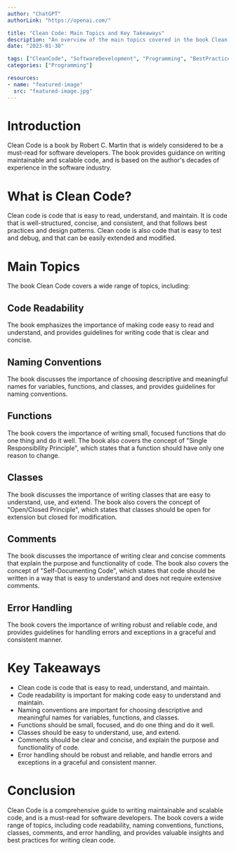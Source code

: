 ```yaml
---
author: "ChatGPT"
authorLink: "https://openai.com/"

title: "Clean Code: Main Topics and Key Takeaways"
description: "An overview of the main topics covered in the book Clean Code by Robert C. Martin"
date: "2023-01-30"

tags: ["CleanCode", "SoftwareDevelopment", "Programming", "BestPractices"]
categories: ["Programming"]

resources:
- name: "featured-image"
  src: "featured-image.jpg"
---
```


# Introduction
Clean Code is a book by Robert C. Martin that is widely considered to be a must-read for software developers. The book provides guidance on writing maintainable and scalable code, and is based on the author's decades of experience in the software industry.

# What is Clean Code?
Clean code is code that is easy to read, understand, and maintain. It is code that is well-structured, concise, and consistent, and that follows best practices and design patterns. Clean code is also code that is easy to test and debug, and that can be easily extended and modified.

# Main Topics
The book Clean Code covers a wide range of topics, including:

## Code Readability
The book emphasizes the importance of making code easy to read and understand, and provides guidelines for writing code that is clear and concise.

## Naming Conventions
The book discusses the importance of choosing descriptive and meaningful names for variables, functions, and classes, and provides guidelines for naming conventions.

## Functions
The book covers the importance of writing small, focused functions that do one thing and do it well. The book also covers the concept of "Single Responsibility Principle", which states that a function should have only one reason to change.

## Classes
The book discusses the importance of writing classes that are easy to understand, use, and extend. The book also covers the concept of "Open/Closed Principle", which states that classes should be open for extension but closed for modification.

## Comments
The book discusses the importance of writing clear and concise comments that explain the purpose and functionality of code. The book also covers the concept of "Self-Documenting Code", which states that code should be written in a way that is easy to understand and does not require extensive comments.

## Error Handling
The book covers the importance of writing robust and reliable code, and provides guidelines for handling errors and exceptions in a graceful and consistent manner.

# Key Takeaways
- Clean code is code that is easy to read, understand, and maintain.
- Code readability is important for making code easy to understand and maintain.
- Naming conventions are important for choosing descriptive and meaningful names for variables, functions, and classes.
- Functions should be small, focused, and do one thing and do it well.
- Classes should be easy to understand, use, and extend.
- Comments should be clear and concise, and explain the purpose and functionality of code.
- Error handling should be robust and reliable, and handle errors and exceptions in a graceful and consistent manner.

# Conclusion
Clean Code is a comprehensive guide to writing maintainable and scalable code, and is a must-read for software developers. The book covers a wide range of topics, including code readability, naming conventions, functions, classes, comments, and error handling, and provides valuable insights and best practices for writing clean code.
